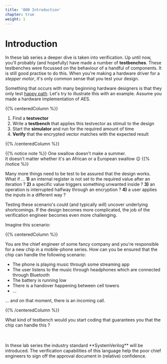 ```yaml
---
title: '000 Introduction'
chapter: true
weight: 1
---
```


# Introduction

In these lab series a deeper dive is taken into verification. Up until now, you'll probably (and hopefully) have made a number of **testbenches**. These testbenches were focussed on the behaviour of a handful of components. It is still good practise to do this. When you're making a hardware driver for a *stepper motor*, it's only common sense that you test your design.

Something that occurs with many beginning hardware designers is that they only test [happy path](https://en.wikipedia.org/wiki/Happy_path). Let's try to illustrate this with an example. Assume you made a hardware implementation of AES. 

{{% centeredColumn %}}

<ol>
  <li>Find a <b>testvector</b></li>
  <li>Write a <b>testbench</b> that applies this testvector as stimuli to the design</li>
  <li>Start the <b>simulator</b> and run for the required amount of time</li>
  <li><b>Verify</b> that the encrypted vector matches with the expected result</li>
</ol>

{{% /centeredColumn %}}

{{% notice note %}}
One swallow doesn't make a summer.</br>It doesn't matter whether it's an African or a European swallow :wink:
{{% /notice %}}

Many more things need to be test to be assured that the design works. What if ... **1)** an internal register is not set to the required value after an iteration ? **2)** a specific value triggers something unwanted inside ? **3)** an operation is interrupted halfway through an encryption ? **4)** a user applies the inputs in a different way ?

Testing these scenario's *could* (and typically *will*) uncover underlying shortcomings. If the design becomes more complicated, the job of the verification engineer becomes even more challenging.

Imagine this scenario:

{{% centeredColumn %}}

You are the chief engineer of some fancy company and you're responsible for a new chip in a mobile-phone series. How can you be ensured that the chip can handle the following scenario:

<ul>
  <li>The phone is playing music through some streaming app</li>
  <li>The user listens to the music through headphones which are connected through Bluetooth</li>
  <li>The battery is running low</li>
  <li>There is a handover happening between cell towers</li>
  <li>...</li>
  
</ul>

... and on that moment, there is an incoming call.

{{% /centeredColumn %}}

What kind of testbench would you start coding that guarantees you that the chip can handle this ?

</br>
</br>
In these lab series the industry standard **SystemVerilog** will be introduced. The verification capabilities of this language help the poor chief engineers to sign off the approval document in (relative) confidence.
